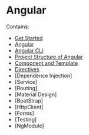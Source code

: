 # Angular

Contains:

- [Get Started](./Learning/Get_Started.md)
- [Angular](./Learning/Angular.md)
- [Angular CLI](./Learning/AngularCLI.md)
- [Project Structure of Angular](./Angular6-code/project-structure/README.md)
- [Component and Template](./Learning/Template.md)
- [Directives](./Learning/Directives.md)
- [Dependence Injection]
- [Service]
- [Routing]
- [Material Design]
- [BootStrap]
- [HttpClient]
- [Forms]
- [Testing]
- [NgModule]
